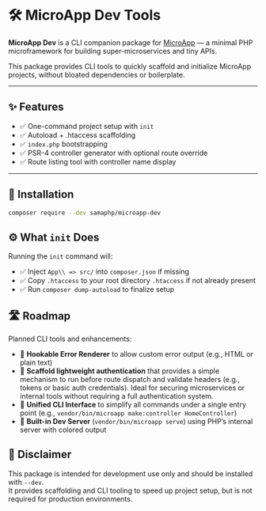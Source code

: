 # 🛠️ MicroApp Dev Tools

**MicroApp Dev** is a CLI companion package for [MicroApp](https://github.com/samaphp/microapp) — a minimal PHP microframework for building super-microservices and tiny APIs.

This package provides CLI tools to quickly scaffold and initialize MicroApp projects, without bloated dependencies or boilerplate.

---

## ✨ Features

- ✅ One-command project setup with `init`
- ✅ Autoload + .htaccess scaffolding
- ✅ `index.php` bootstrapping
- ✅ PSR-4 controller generator with optional route override
- ✅ Route listing tool with controller name display

---

## 🚀 Installation

```bash
composer require --dev samaphp/microapp-dev
```

## ⚙️ What `init` Does

Running the `init` command will:

- ✅ Inject `App\\ => src/` into `composer.json` if missing
- ✅ Copy `.htaccess` to your root directory `.htaccess` if not already present
- ✅ Run `composer dump-autoload` to finalize setup

## 🛣️ Roadmap

Planned CLI tools and enhancements:

- 🔸 **Hookable Error Renderer** to allow custom error output (e.g., HTML or plain text)
- 🔸 **Scaffold lightweight authentication** that provides a simple mechanism to run before route dispatch and validate headers (e.g., tokens or basic auth credentials). Ideal for securing microservices or internal tools without requiring a full authentication system.
- 🔸 **Unified CLI Interface** to simplify all commands under a single entry point (e.g., `vendor/bin/microapp make:controller HomeController`)
- 🔸 **Built-in Dev Server** (`vendor/bin/microapp serve`) using PHP’s internal server with colored output

## 🚧 Disclaimer

This package is intended for development use only and should be installed with `--dev`.  
It provides scaffolding and CLI tooling to speed up project setup, but is not required for production environments.
